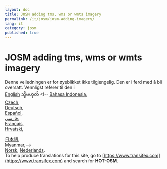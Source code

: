 ```yaml
---
layout: doc
title: JOSM adding tms, wms or wmts imagery
permalink: /it/josm/josm-adding-imagery/
lang: it
category: josm
published: true
---
```


JOSM adding tms, wms or wmts imagery
=============================  

Denne veiledningen er for øyeblikket ikke tilgjengelig. Den er i ferd med å bli oversatt. Vennligst referer til den i  
[English](/en/josm/josm-adding-imagery/) သို့မဟုတ်    <!--
[Bahasa Indonesia](/bi/josm/josm-adding-imagery/),  
[Czech](/cs/josm/josm-adding-imagery/),   
[Deutsch](/de/josm/josm-adding-imagery/),  
[Español](/es/josm/josm-adding-imagery/),  
[فارسی](/fa/josm/josm-adding-imagery/),  
[Français](/fr/josm/josm-adding-imagery/),  
[Hrvatski](/hr/josm/josm-adding-imagery/),  
 
[日本語](/ja/josm/josm-adding-imagery/),  
[Myanmar](/my/josm/josm-adding-imagery/),-->  
[Norsk](/nb/josm/josm-adding-imagery/), 
[Nederlands](/nl/josm/josm-adding-imagery/).  <!--
[Português](/pt/josm/josm-adding-imagery/),  
[Русский](/ru/josm/josm-adding-imagery/),  
[Kiswahili](/sw/josm/josm-adding-imagery/),  
[Українська](/uk/josm/josm-adding-imagery/), 
[简体中文](/zh/josm/josm-adding-imagery/).-->  
To help produce translations for this site, go to [https://www.transifex.com](https://www.transifex.com) and search for **HOT-OSM**.

